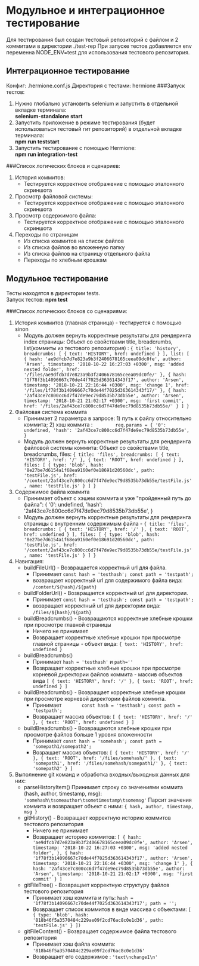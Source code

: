 
# Модульное и интеграционное тестирование

Для тестирования был создан тестовый репозиторий с файлом и 2 коммитами в директории ./test-rep 
При запуске тестов добавляется env переменна NODE_ENV=test для использования тестового репозитория.

## Интеграционное тестирование
Конфиг: .hermione.conf.js
Директория с тестами: hermione
###Запуск тестов:
1. Нужно глобально установить selenium и запустить в отдельной вкладке терминала:
<br><b> selenium-standalone start </b>
2. Запустить приложение в режиме тестирования (будет использоваться тестовый гит репозиторий) в отдельной вкладке терминала:
<br><b>npm run teststart </b>
3. Запустить тестирование с помощью Hermione:
<br><b>npm run integration-test </b>

###Список логических блоков и сценариев:
1. История коммитов:
    - Тестируется корректное отображение с помощью эталонного скриншота
2. Просмотр файловой системы:
    - Тестируется корректное отображение с помощью эталонного скриншота
3. Просмотр содержимого файла:
    - Тестируется корректное отображение с помощью эталонного скриншота
4. Переходы по страницам
    - Из списка коммитов на список файлов
    - Из списка файлов во вложенную папку
    - Из списка файлов на страницу отдельного файла
    - Переходы по хлебным крошкам
 
## Модульное тестирование
Тесты находятся в директории tests. <br>
Запуск тестов: <b>npm test </b>

###Список логических блоков со сценариями:

1. История коммитов (главная страница) - тестируется с помощью sinon 
    - Модуль должен вернуть корректные результаты для рендеринга index страницы:
    Объект со свойствами title, breadcrumbs, list(коммиты из тестового репозитория) : ```{
                                                                                                       title: 'history',
                                                                                                       breadcrumbs: [ { text: 'HISTORY', href: undefined } ],
                                                                                                       list: [
                                                                                                           {
                                                                                                               hash: 'ae9dfcb7d7e823a9b3f2406678165ceea09dc0fe',
                                                                                                               author: 'Arsen',
                                                                                                               timestamp: '2018-10-22 16:27:03 +0300',
                                                                                                               msg: 'added nested folder',
                                                                                                               href: '/files/ae9dfcb7d7e823a9b3f2406678165ceea09dc0fe/'
                                                                                                           },
                                                                                                           {
                                                                                                               hash: '1f78f3b14096667c70de44f7025d363614343f17',
                                                                                                               author: 'Arsen',
                                                                                                               timestamp: '2018-10-21 22:16:44 +0300',
                                                                                                               msg: 'change 1',
                                                                                                               href: '/files/1f78f3b14096667c70de44f7025d363614343f17/'
                                                                                                           },
                                                                                                           {
                                                                                                               hash: '2af43ce7c800cc6d7f47de9ec79d8535b73db55e',
                                                                                                               author: 'Arsen',
                                                                                                               timestamp: '2018-10-21 21:02:17 +0300',
                                                                                                               msg: 'first commit',
                                                                                                               href: '/files/2af43ce7c800cc6d7f47de9ec79d8535b73db55e/'
                                                                                                           } ]
                                                                                                   }```
2. Файловая система коммита
    - Принимает 2 параметра в запросе: 1) путь к файлу относительно коммита; 2) хэш коммита : `        req.params = {
                                                                                                           '0': undefined,
                                                                                                           'hash': '2af43ce7c800cc6d7f47de9ec79d8535b73db55e',
                                                                                                       }`
    - Модуль должен вернуть корректные результаты для рендеринга файловой системы коммита:
    Объект со cвойствами title, breadcrumbs, files: `{
                                                                     title: 'files',
                                                                     breadcrumbs:
                                                                     [
                                                                         {
                                                                             text: 'HISTORY',
                                                                             href: '/'
                                                                         },
                                                                         {
                                                                             text: 'ROOT',
                                                                             href: undefined
                                                                         }
                                                                     ],
                                                                     files:
                                                                     [
                                                                         {
                                                                             type: 'blob',
                                                                             hash: '8e27be7d6154a1f68ea9160ef0e18691d20560dc',
                                                                             path: 'testFile.js',
                                                                             href: '/content/2af43ce7c800cc6d7f47de9ec79d8535b73db55e/testFile.js',
                                                                             name: 'testFile.js'
                                                                         }
                                                                     ]
                                                                 }`
3. Содержимое файла коммита
    - Принимает объект с хэшем коммита и уже "пройденный путь до файла": {
                                                                                     '0': undefined,
                                                                                     'hash': '2af43ce7c800cc6d7f47de9ec79d8535b73db55e',
                                                                                 }
    - Модуль должен вернуть корректные результаты для рендеринга страницы с внутренним содержимым файла - `{
                                                                                                                           title: 'files',
                                                                                                                           breadcrumbs:
                                                                                                                           [
                                                                                                                               {
                                                                                                                                   text: 'HISTORY',
                                                                                                                                   href: '/'
                                                                                                                               },
                                                                                                                               {
                                                                                                                                   text: 'ROOT',
                                                                                                                                   href: undefined
                                                                                                                               }
                                                                                                                           ],
                                                                                                                           files:
                                                                                                                           [
                                                                                                                               {
                                                                                                                                   type: 'blob',
                                                                                                                                   hash: '8e27be7d6154a1f68ea9160ef0e18691d20560dc',
                                                                                                                                   path: 'testFile.js',
                                                                                                                                   href: '/content/2af43ce7c800cc6d7f47de9ec79d8535b73db55e/testFile.js',
                                                                                                                                   name: 'testFile.js'
                                                                                                                               }
                                                                                                                           ]
                                                                                                                       }`
4. Навигация: 
	- buildFileUrl() - Возвращается корректный url для файла.
	    - Принимает        `const hash = 'testhash';
                           const path = 'testpath';`
	    - возвращает корректный url для содержимого файла вида: `/content/${hash}/${path}`
	- buildFolderUrl() - Возвращается корректный url для директории.
	    - Принимает        `const hash = 'testhash';
                            const path = 'testpath';`
	    - возвращает корректный url для директории вида: `/files/${hash}/${path}`
	- buildBreadcrumbs() - Возвращаются корректные хлебные крошки при просмотре главной страницы
	    - Ничего не принимает
	    - Возвращает корректные хлебные крошки при просмотре главной страницы - объект вида: `{
                                                                                                       text: 'HISTORY',
                                                                                                       href: undefined
                                                                                                   }`
	- buildBreadcrumbs()
	    - Принимает `hash = 'testhash'` и `path=''`
	    - Возвращает корректные хлебные крошки при просмотре корневой директории файлов коммита - массив объектов вида `[
                                                                                                                                  {
                                                                                                                                      text: 'HISTORY',
                                                                                                                                      href: '/'
                                                                                                                                  },
                                                                                                                                  {
                                                                                                                                      text: 'ROOT',
                                                                                                                                      href: undefined
                                                                                                                                  }
                                                                                                                              ]`
	- buildBreadcrumbs() - Возвращает корректные хлебные крошки при просмотре корневой директории файлов коммита.
	    - Принимает `       const hash = 'testhash';
                            const path = 'testpath';`
        - Возвращает массив объектов: `[
                                                  {
                                                      text: 'HISTORY',
                                                      href: '/'
                                                  },
                                                  {
                                                      text: 'ROOT',
                                                      href: undefined
                                                  }
                                              ]`
	- buildBreadcrumbs() - Возвращаются хлебные крошки при просмотре файлов больше 1 уровня вложенности
	    - Принимает         `const hash = 'somehash';
                            const path = 'somepath1/somepath2';`
        - Возращает массив объектов: `[
                                                        {
                                                            text: 'HISTORY',
                                                            href: '/'
                                                        },
                                                        {
                                                            text: 'ROOT',
                                                            href: '/files/somehash/'
                                                        },
                                                        {
                                                            text: 'somepath1',
                                                            href: '/files/somehash/somepath1/'
                                                        },
                                                        {
                                                            text: 'somepath2'
                                                        }
                                                    ]` 
5. Выполнение git команд и обработка входных/выходных данных для них:
    - parseHistoryItem()
        Принимает строку со значениями коммита (hash, author, timestamp, msg): `'somehash\tsomeauthor\tsometimestamp\tsomemsg'`
        Парсит значения коммита и возвращает объект с ними: `{
                                                                         hash,
                                                                         author,
                                                                         timestamp,
                                                                         msg
                                                                     }`
    - gitHistory() - Возвращает корректную историю коммитов тестового репозитория
        - Ничего не принимает
        - Возвращает историю коммитов: `[
                                                    {
                                                        hash: 'ae9dfcb7d7e823a9b3f2406678165ceea09dc0fe',
                                                        author: 'Arsen',
                                                        timestamp: '2018-10-22 16:27:03 +0300',
                                                        msg: 'added nested folder',
                                                    },
                                                    {
                                                        hash: '1f78f3b14096667c70de44f7025d363614343f17',
                                                        author: 'Arsen',
                                                        timestamp: '2018-10-21 22:16:44 +0300',
                                                        msg: 'change 1'
                                                    },
                                                    {
                                                        hash: '2af43ce7c800cc6d7f47de9ec79d8535b73db55e',
                                                        author: 'Arsen',
                                                        timestamp: '2018-10-21 21:02:17 +0300',
                                                        msg: 'first commit'
                                                    }
                                                ]`
	- gitFileTree() - Возвращает корректную структуру файлов тестового репозитория
	    - Принимает хэш коммита и путь: `hash = '1f78f3b14096667c70de44f7025d363614343f17';
                                                  path = '';`
        - Возвращает список коммитов в виде массива с объектами: `[
                                                                              {
                                                                                  type: 'blob',
                                                                                  hash: '818b46f5a3570484c229ae09f2cd76ac8c0e1d36',
                                                                                  path: 'testFile.js'
                                                                              }
                                                                          ])`
    - gitFileContent() - Возвращает содержимое файла тестового репозитория
        - Принимает хэш файла коммита: `'818b46f5a3570484c229ae09f2cd76ac8c0e1d36'`
        - Возвращает его содержимое : `'text\nchange1\n'`

